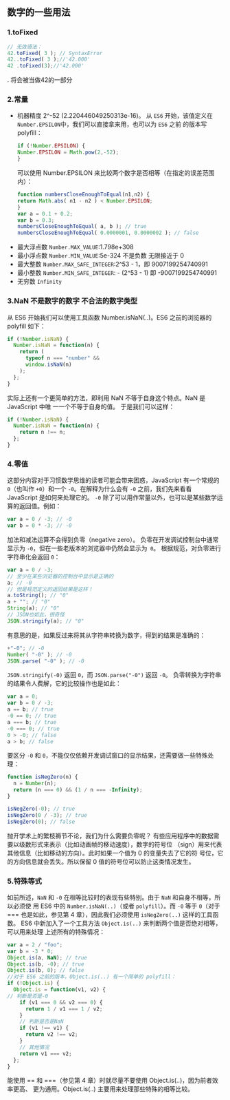 ## 数字的一些用法
### 1.toFixed
```js
// 无效语法：
42.toFixed( 3 ); // SyntaxError
42..toFixed( 3 );//'42.000'
42 .toFixed(3);//'42.000'
```
. 将会被当做42的一部分
### 2.常量
- 机器精度 2^-52 (2.220446049250313e-16)。
  从 `ES6` 开始，该值定义在` Number.EPSILON `中，我们可以直接拿来用，也可以为 `ES6` 之前
  的版本写 polyfill：
  ```js
  if (!Number.EPSILON) {
  Number.EPSILON = Math.pow(2,-52);
  }
  ```
  可以使用 Number.EPSILON 来比较两个数字是否相等（在指定的误差范围内）：
  ```js
  function numbersCloseEnoughToEqual(n1,n2) {
  return Math.abs( n1 - n2 ) < Number.EPSILON;
  }
  var a = 0.1 + 0.2;
  var b = 0.3;
  numbersCloseEnoughToEqual( a, b ); // true
  numbersCloseEnoughToEqual( 0.0000001, 0.0000002 ); // false
  ```
- 最大浮点数 `Number.MAX_VALUE`:1.798e+308
- 最小浮点数 `Number.MIN_VALUE`:5e-324 不是负数 无限接近于 0
- 最大整数 `Number.MAX_SAFE_INTEGER`:2^53 - 1，即 9007199254740991
- 最小整数 `Number.MIN_SAFE_INTEGER`: - (2^53 - 1) 即 -9007199254740991
- 无穷数 `Infinity`

### 3.NaN 不是数字的数字 不合法的数字类型
从 ES6 开始我们可以使用工具函数 Number.isNaN(..)。ES6 之前的浏览器的 polyfill 如下：
```js
if (!Number.isNaN) {
  Number.isNaN = function(n) {
    return (
      typeof n === "number" &&
      window.isNaN(n)
    );
  };
}
```
实际上还有一个更简单的方法，即利用 NaN 不等于自身这个特点。NaN 是 JavaScript 中唯
一一个不等于自身的值。
于是我们可以这样：
```js
if (!Number.isNaN) {
  Number.isNaN = function(n) {
    return n !== n;
  };
}
```
### 4.零值
这部分内容对于习惯数学思维的读者可能会带来困惑，JavaScript 有一个常规的 `0`（也叫作
`+0`）和一个 `-0`。在解释为什么会有 `-0` 之前，我们先来看看 JavaScript 是如何来处理它的。
`-0` 除了可以用作常量以外，也可以是某些数学运算的返回值。例如：
```js
var a = 0 / -3; // -0
var b = 0 * -3; // -0
```
加法和减法运算不会得到负零（negative zero）。
负零在开发调试控制台中通常显示为 `-0`，但在一些老版本的浏览器中仍然会显示为` 0`。
根据规范，对负零进行字符串化会返回 `0`：
```js
var a = 0 / -3;
// 至少在某些浏览器的控制台中显示是正确的
a; // -0
// 但是规范定义的返回结果是这样！
a.toString(); // "0"
a + ""; // "0"
String(a); // "0"
// JSON也如此，很奇怪
JSON.stringify(a); // "0"
```
有意思的是，如果反过来将其从字符串转换为数字，得到的结果是准确的：
```js
+"-0"; // -0
Number( "-0" ); // -0
JSON.parse( "-0" ); // -0
```
`JSON.stringify(-0)` 返回 `0`，而 `JSON.parse("-0")` 返回 `-0`。
负零转换为字符串的结果令人费解，它的比较操作也是如此：
```js
var a = 0;
var b = 0 / -3;
a == b; // true
-0 == 0; // true
a === b; // true
-0 === 0; // true
0 > -0; // false
a > b; // false
```
要区分 `-0` 和 `0`，不能仅仅依赖开发调试窗口的显示结果，还需要做一些特殊处理：
```js
function isNegZero(n) {
  n = Number(n);
  return (n === 0) && (1 / n === -Infinity);
}

isNegZero(-0); // true
isNegZero(0 / -3); // true
isNegZero(0); // false
```
抛开学术上的繁枝褥节不论，我们为什么需要负零呢？
有些应用程序中的数据需要以级数形式来表示（比如动画帧的移动速度），数字的符号位
（sign）用来代表其他信息（比如移动的方向）。此时如果一个值为 0 的变量失去了它的符
号位，它的方向信息就会丢失。所以保留 0 值的符号位可以防止这类情况发生。
### 5.特殊等式
如前所述，`NaN` 和 `-0` 在相等比较时的表现有些特别。由于 `NaN` 和自身不相等，所以必须使
用 ES6 中的 `Number.isNaN(..)`（或者 `polyfill`）。而 `-0` 等于 `0`（对于 === 也是如此，参见第
4 章），因此我们必须使用 `isNegZero(..)` 这样的工具函数。
ES6 中新加入了一个工具方法 `Object.is(..)` 来判断两个值是否绝对相等，可以用来处理
上述所有的特殊情况：
```js
var a = 2 / "foo";
var b = -3 * 0;
Object.is(a, NaN); // true
Object.is(b, -0); // true
Object.is(b, 0); // false
//对于 ES6 之前的版本，Object.is(..) 有一个简单的 polyfill：
if (!Object.is) {
  Object.is = function(v1, v2) {
// 判断是否是-0
    if (v1 === 0 && v2 === 0) {
      return 1 / v1 === 1 / v2;
    }
    // 判断是否是NaN
    if (v1 !== v1) {
      return v2 !== v2;
    }
    // 其他情况
    return v1 === v2;
  };
}
```
能使用 == 和 ===（参见第 4 章）时就尽量不要使用 Object.is(..)，因为前者效率更高、
更为通用。Object.is(..) 主要用来处理那些特殊的相等比较。
